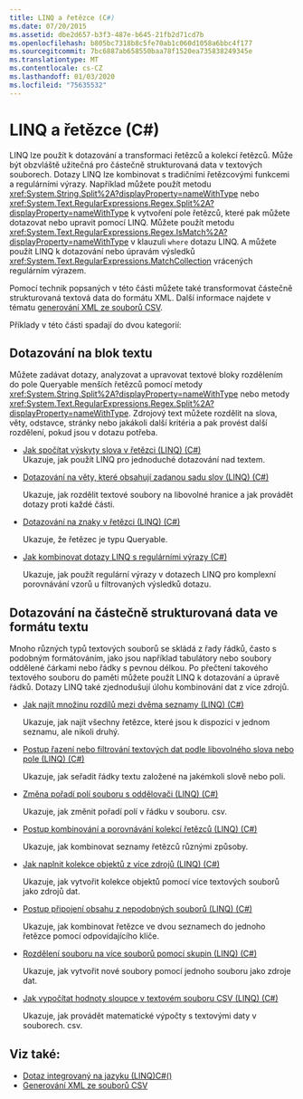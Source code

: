 ```yaml
---
title: LINQ a řetězce (C#)
ms.date: 07/20/2015
ms.assetid: dbe2d657-b3f3-487e-b645-21fb2d71cd7b
ms.openlocfilehash: b805bc7318b8c5fe70ab1c060d1058a6bbc4f177
ms.sourcegitcommit: 7bc6887ab658550baa78f1520ea735838249345e
ms.translationtype: MT
ms.contentlocale: cs-CZ
ms.lasthandoff: 01/03/2020
ms.locfileid: "75635532"
---
```

# <a name="linq-and-strings-c"></a>LINQ a řetězce (C#)

LINQ lze použít k dotazování a transformaci řetězců a kolekcí řetězců. Může být obzvláště užitečná pro částečně strukturovaná data v textových souborech. Dotazy LINQ lze kombinovat s tradičními řetězcovými funkcemi a regulárními výrazy. Například můžete použít metodu <xref:System.String.Split%2A?displayProperty=nameWithType> nebo <xref:System.Text.RegularExpressions.Regex.Split%2A?displayProperty=nameWithType> k vytvoření pole řetězců, které pak můžete dotazovat nebo upravit pomocí LINQ. Můžete použít metodu <xref:System.Text.RegularExpressions.Regex.IsMatch%2A?displayProperty=nameWithType> v klauzuli `where` dotazu LINQ. A můžete použít LINQ k dotazování nebo úpravám výsledků <xref:System.Text.RegularExpressions.MatchCollection> vrácených regulárním výrazem.

Pomocí technik popsaných v této části můžete také transformovat částečně strukturovaná textová data do formátu XML. Další informace najdete v tématu [generování XML ze souborů CSV](how-to-generate-xml-from-csv-files.md).

Příklady v této části spadají do dvou kategorií:

## <a name="querying-a-block-of-text"></a>Dotazování na blok textu

Můžete zadávat dotazy, analyzovat a upravovat textové bloky rozdělením do pole Queryable menších řetězců pomocí metody <xref:System.String.Split%2A?displayProperty=nameWithType> nebo metody <xref:System.Text.RegularExpressions.Regex.Split%2A?displayProperty=nameWithType>. Zdrojový text můžete rozdělit na slova, věty, odstavce, stránky nebo jakákoli další kritéria a pak provést další rozdělení, pokud jsou v dotazu potřeba.

- [Jak spočítat výskyty slova v řetězci (LINQ) (C#)](how-to-count-occurrences-of-a-word-in-a-string-linq.md)  
  Ukazuje, jak použít LINQ pro jednoduché dotazování nad textem.

- [Dotazování na věty, které obsahují zadanou sadu slov (LINQ) (C#)](how-to-query-for-sentences-that-contain-a-specified-set-of-words-linq.md)

  Ukazuje, jak rozdělit textové soubory na libovolné hranice a jak provádět dotazy proti každé části.

- [Dotazování na znaky v řetězci (LINQ) (C#)](how-to-query-for-characters-in-a-string-linq.md)

  Ukazuje, že řetězec je typu Queryable.

- [Jak kombinovat dotazy LINQ s regulárními výrazy (C#)](how-to-combine-linq-queries-with-regular-expressions.md)

  Ukazuje, jak použít regulární výrazy v dotazech LINQ pro komplexní porovnávání vzorů u filtrovaných výsledků dotazu.

## <a name="querying-semi-structured-data-in-text-format"></a>Dotazování na částečně strukturovaná data ve formátu textu

Mnoho různých typů textových souborů se skládá z řady řádků, často s podobným formátováním, jako jsou například tabulátory nebo soubory oddělené čárkami nebo řádky s pevnou délkou. Po přečtení takového textového souboru do paměti můžete použít LINQ k dotazování a úpravě řádků. Dotazy LINQ také zjednodušují úlohu kombinování dat z více zdrojů.

- [Jak najít množinu rozdílů mezi dvěma seznamy (LINQ) (C#)](how-to-find-the-set-difference-between-two-lists-linq.md)

  Ukazuje, jak najít všechny řetězce, které jsou k dispozici v jednom seznamu, ale nikoli druhý.

- [Postup řazení nebo filtrování textových dat podle libovolného slova nebo pole (LINQ) (C#)](how-to-sort-or-filter-text-data-by-any-word-or-field-linq.md)

  Ukazuje, jak seřadit řádky textu založené na jakémkoli slově nebo poli.

- [Změna pořadí polí souboru s oddělovači (LINQ) (C#)](how-to-reorder-the-fields-of-a-delimited-file-linq.md)

  Ukazuje, jak změnit pořadí polí v řádku v souboru. csv.

- [Postup kombinování a porovnávání kolekcí řetězců (LINQ) (C#)](how-to-combine-and-compare-string-collections-linq.md)

  Ukazuje, jak kombinovat seznamy řetězců různými způsoby.

- [Jak naplnit kolekce objektů z více zdrojů (LINQ) (C#)](how-to-populate-object-collections-from-multiple-sources-linq.md)

  Ukazuje, jak vytvořit kolekce objektů pomocí více textových souborů jako zdrojů dat.

- [Postup připojení obsahu z nepodobných souborů (LINQ) (C#)](how-to-join-content-from-dissimilar-files-linq.md)
  
  Ukazuje, jak kombinovat řetězce ve dvou seznamech do jednoho řetězce pomocí odpovídajícího klíče.

- [Rozdělení souboru na více souborů pomocí skupin (LINQ) (C#)](how-to-split-a-file-into-many-files-by-using-groups-linq.md)
  
  Ukazuje, jak vytvořit nové soubory pomocí jednoho souboru jako zdroje dat.

- [Jak vypočítat hodnoty sloupce v textovém souboru CSV (LINQ) (C#)](how-to-compute-column-values-in-a-csv-text-file-linq.md)
  
  Ukazuje, jak provádět matematické výpočty s textovými daty v souborech. csv.

## <a name="see-also"></a>Viz také:

- [Dotaz integrovaný na jazyku (LINQ)C#()](index.md)
- [Generování XML ze souborů CSV](how-to-generate-xml-from-csv-files.md)
